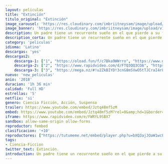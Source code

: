 ```yaml
---
layout: peliculas
title: "Extinción"
titulo_original: "Extinción"
image_carousel: 'https://res.cloudinary.com/imbriitneysam/image/upload/v1542500134/extioncion-poster-min.jpg'
image_banner: 'https://res.cloudinary.com/imbriitneysam/image/upload/v1542500135/extincion-banner-min.jpg'
description: Un padre tiene un recurrente sueño en el que pierde a su familia. Su pesadilla se hace realidad cuando el planeta es invadido por una fuerza brutal y destructiva. El hombre y su mujer deberán entonces reunir todas sus fuerzas para intentar salvar a su familia.
description_corta: Un padre tiene un recurrente sueño en el que pierde a su familia. Su pesadilla se hace realidad cuando el planeta es invadido por una fuerza brutal y destructiva. El hombre y su mujer deberán entonces reunir todas sus fuerzas para intentar salvar a su familia.
category: 'peliculas'
idioma: 'Latino'
descargas: 'yes'
descargas2:
    descarga-1: ["1", "https://oload.fun/f/c7Bka9WWrro", "https://www.google.com/s2/favicons?domain=openload.co","OpenLoad","https://res.cloudinary.com/imbriitneysam/image/upload/v1541473684/mexico.png", "Latino", "Full HD"]
    descarga-2: ["2", "https://www.rapidvideo.com/d/FTQ3QQ3COA", "https://www.google.com/s2/favicons?domain=www.rapidvideo.com","RapidVideo","https://res.cloudinary.com/imbriitneysam/image/upload/v1541473684/mexico.png", "Latino", "Full HD"]
    descarga-3: ["3", "https://mega.nz/#!u2ZkBIYD!3cnG8mSVwO5tTJCraI4r8g7DJAPDCAxZpAwEOIQkEA4", "https://www.google.com/s2/favicons?domain=mega.nz","Mega","https://res.cloudinary.com/imbriitneysam/image/upload/v1541473684/mexico.png", "Latino", "Full HD"]
nuevo: 'new_peliculas'
anio: '2018'
duracion: '1h 36 min'
calidad: 'Full HD'
estrellas: '5'
netflix: 'si'
genero: Ciencia Ficción, Acción, Suspenso
trailer: https://www.youtube.com/embed/Jztq48mf5zM
embed: https://www.youtube.com/embed/Jztq48mf5zM?rel=0&amp;hd=1&border=0&wmode=opaque&enablejsapi=1&modestbranding=1&controls=1&showinfo=1
iframe: https://www.rapidvideo.com/e/FWRYL9SBX7
sandbox: allow-same-origin allow-forms
reproductor: fembed
clasificacion: '+10'
reproductores: ["https://tutumeme.net/embed/player.php?u=bXQ3ajJOaW1wcFRGcEs2VW5XRGExTlRPMytmUnc3bHVwcWhoenVIUjI5SHF5TlNwc0taaG1jN2gwZHZSNTlIRHVhV2tZWitkNUtDVDNOL1ZvYW1rYjJsbm9hUT0","https://player.openplay.vip/player.php?id=NDIxOA","https://api.cuevana3.io/olpremium/gd.php?file=ek5lbm9xYWNrS0xNejZabVlkSFIyTkxQb3BPWDB0UFkwY3lvbjJIRjBPQ1QwNStUck1mVG9kVExvM0djeHA3VnFybXRscUdvMWRXNHRZbU1lYXVUeDg2cGpKVmp4cXpBejYxcGxIbktyTWFWMDZXQVpjV1QxNnV0blpaNXhxL0Izc3RtZldPMHA5U1ZyS3FUWlpPNDFwU3RsSWFkeXFySGxNYXBsS0NYbE1xNnFYMkRpYzY0MXBUS1pJYUx0SkxWck1kN2szamF6TW5RdlgyRVpkclZ5TG1vYklLRWlNbmYxOG1ZYjZ6SDFBPT0","https://www.zembed.to/public/dist/asteroid.html?id=1eb909e82e1c27152e592153e5199e6b&title=Extinction","https://api.cuevana3.io/rr/gd.php?h=ek5lbm9xYWNrS0xJMVp5b21KREk0dFBLbjVkaHhkRGdrOG1jbnBpUnhhS1YxNENDcGNldDJwcldwcHVycXE3RjJhaDNuNWJZbGVXd3pvTjBlS2JYMXJlU3FadVkyUT09"]
tags:
- Ciencia-Ficcion
twitter_text: Extinción.
introduction: Un padre tiene un recurrente sueño en el que pierde a su familia. Su pesadilla se hace realidad cuando el planeta es invadido por una fuerza brutal y destructiva. El hombre y su mujer deberán entonces reunir todas sus fuerzas para intentar salvar a su familia.
---
```












